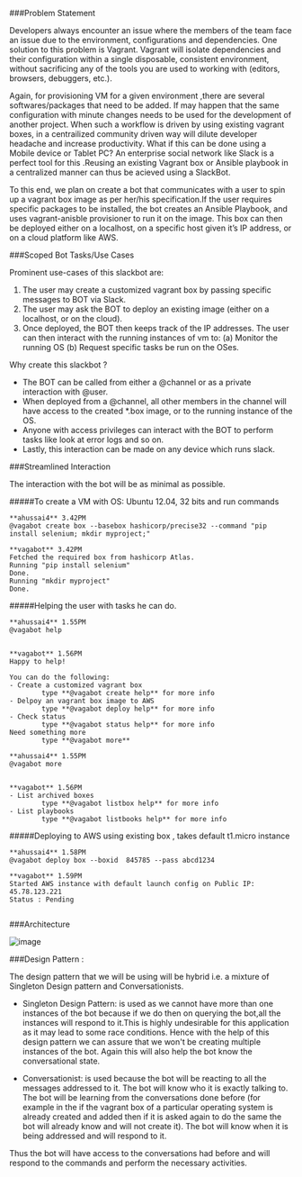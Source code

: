 ###Problem Statement

Developers always encounter an issue where the members of the team face an issue due to the environment, configurations and dependencies. One solution to this problem is Vagrant. Vagrant will isolate dependencies and their configuration within a single disposable, consistent environment, without sacrificing any of the tools you are used to working with (editors, browsers, debuggers, etc.).

Again, for provisioning VM for a given environment ,there are several softwares/packages that need to be added. If may happen that the same configuration with minute changes needs to be used for the development of another project. When such a workflow is driven by using existing vagrant boxes, in a centrailized community driven way will dilute developer headache and increase productivity. What if this can be done using a Mobile device or Tablet PC? An enterprise social network like Slack is a perfect tool for this .Reusing an existing Vagrant box or Ansible playbook in a centralized manner can thus be acieved using a SlackBot. 
    

To this end, we plan on create a bot that communicates with a user to spin up a vagrant box image as per her/his specification.If the user requires specific packages to be installed, the bot creates an Ansible Playbook, and uses vagrant-anisble provisioner to run it on the image. This box can then be deployed either on a localhost, on a specific host given it’s IP address, or on a cloud platform like AWS.


###Scoped Bot Tasks/Use Cases

Prominent use-cases of this slackbot are:

1. The user may create a customized vagrant box by passing specific messages to BOT via Slack.
2. The user may ask the BOT to deploy an existing image (either on a localhost, or on the cloud).
3. Once deployed, the BOT then keeps track of the IP addresses. The user can then interact with the running instances of vm to: 
(a) Monitor the running OS
(b) Request specific tasks be run on the OSes.

Why create this slackbot ?

- The BOT can be called from either a @channel or as a private interaction with @user.
- When deployed from a @channel, all other members in the channel will have access to the created *.box image, or to the running instance of the OS.
- Anyone with access privileges can interact with the BOT to perform tasks like look at error logs and so on.
- Lastly, this interaction can be made on any device which runs slack.


###Streamlined Interaction

The interaction with the bot will be as minimal as possible.

#####To create a VM with OS: Ubuntu 12.04, 32 bits and run commands
```
**ahussai4** 3.42PM
@vagabot create box --basebox hashicorp/precise32 --command "pip install selenium; mkdir myproject;"

**vagabot** 3.42PM
Fetched the required box from hashicorp Atlas.
Running "pip install selenium"
Done.
Running "mkdir myproject"
Done.
```

#####Helping the user with tasks he can do.
```
**ahussai4** 1.55PM
@vagabot help


**vagabot** 1.56PM
Happy to help!

You can do the following:
- Create a customized vagrant box
		type **@vagabot create help** for more info
- Delpoy an vagrant box image to AWS
		type **@vagabot deploy help** for more info
- Check status
		type **@vagabot status help** for more info
Need something more
		type **@vagabot more**

**ahussai4** 1.55PM
@vagabot more


**vagabot** 1.56PM
- List archived boxes
		type **@vagabot listbox help** for more info
- List playbooks
		type **@vagabot listbooks help** for more info
```

#####Deploying to AWS using existing box , takes default t1.micro instance
```
**ahussai4** 1.58PM
@vagabot deploy box --boxid  845785 --pass abcd1234

**vagabot** 1.59PM
Started AWS instance with default launch config on Public IP: 45.78.123.221
Status : Pending
 
```

###Architecture 

![image](https://github.ncsu.edu/rkrish11/timely-trampoline/blob/master/Images/Architecture_Trampoline.jpg)


###Design Pattern :
	
The design pattern that we will be using will be hybrid i.e. a mixture of Singleton Design pattern and Conversationists.
	
* Singleton Design Pattern: is used as we cannot have more than one instances of the bot because if we do then on querying the bot,all the instances will respond to it.This is highly undesirable for this application as it may lead to some race conditions. Hence with the help of this design pattern we can assure that we won't be creating multiple instances of the bot. Again this will also help the bot know the conversational state.
	
* Conversationist: is used because the bot will be reacting to all the messages addressed to it. The bot will know who it is exactly talking to. The bot will be learning from the conversations done before (for example in the if the vagrant box of a particular operating system is already created and added then if it is asked again to do the same the bot will already know and will not create it). The bot will know when it is being addressed and will respond to it. 

Thus the bot will have access to the conversations had before and will respond to the commands and perform the necessary activities.
